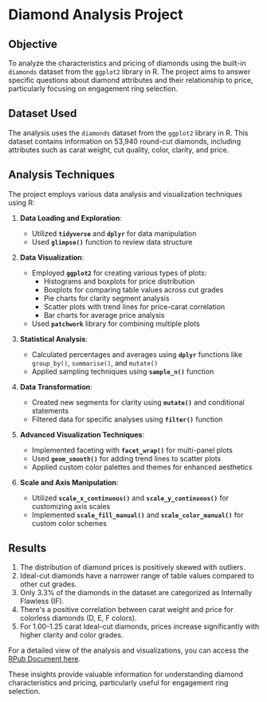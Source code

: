# Diamond Analysis Project

## Objective
To analyze the characteristics and pricing of diamonds using the built-in `diamonds` dataset from the `ggplot2` library in R. The project aims to answer specific questions about diamond attributes and their relationship to price, particularly focusing on engagement ring selection.

## Dataset Used
The analysis uses the `diamonds` dataset from the `ggplot2` library in R. This dataset contains information on 53,940 round-cut diamonds, including attributes such as carat weight, cut quality, color, clarity, and price.

## Analysis Techniques

The project employs various data analysis and visualization techniques using R:

1. **Data Loading and Exploration**: 
   - Utilized **`tidyverse`** and **`dplyr`** for data manipulation
   - Used **`glimpse()`** function to review data structure

2. **Data Visualization**:
   - Employed **`ggplot2`** for creating various types of plots:
     - Histograms and boxplots for price distribution
     - Boxplots for comparing table values across cut grades
     - Pie charts for clarity segment analysis
     - Scatter plots with trend lines for price-carat correlation
     - Bar charts for average price analysis
   - Used **`patchwork`** library for combining multiple plots

3. **Statistical Analysis**:
   - Calculated percentages and averages using **`dplyr`** functions like `group_by()`, `summarise()`, and `mutate()`
   - Applied sampling techniques using **`sample_n()`** function

4. **Data Transformation**:
   - Created new segments for clarity using **`mutate()`** and conditional statements
   - Filtered data for specific analyses using **`filter()`** function

5. **Advanced Visualization Techniques**:
   - Implemented faceting with **`facet_wrap()`** for multi-panel plots
   - Used **`geom_smooth()`** for adding trend lines to scatter plots
   - Applied custom color palettes and themes for enhanced aesthetics

6. **Scale and Axis Manipulation**:
   - Utilized **`scale_x_continuous()`** and **`scale_y_continuous()`** for customizing axis scales
   - Implemented **`scale_fill_manual()`** and **`scale_color_manual()`** for custom color schemes

## Results

1. The distribution of diamond prices is positively skewed with outliers.
2. Ideal-cut diamonds have a narrower range of table values compared to other cut grades.
3. Only 3.3% of the diamonds in the dataset are categorized as Internally Flawless (IF).
4. There's a positive correlation between carat weight and price for colorless diamonds (D, E, F colors).
5. For 1.00-1.25 carat Ideal-cut diamonds, prices increase significantly with higher clarity and color grades.

For a detailed view of the analysis and visualizations, you can access the [RPub Document here](https://rpubs.com/).

These insights provide valuable information for understanding diamond characteristics and pricing, particularly useful for engagement ring selection.